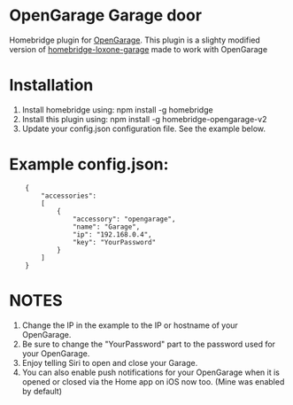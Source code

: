 # OpenGarage Garage door

Homebridge plugin for [OpenGarage](https://opengarage.io).
This plugin is a slighty modified version of [homebridge-loxone-garage](https://www.npmjs.com/package/homebridge-loxone-garage)
made to work with OpenGarage

# Installation

1. Install homebridge using: npm install -g homebridge
2. Install this plugin using: npm install -g homebridge-opengarage-v2
3. Update your config.json configuration file. See the example below.

# Example config.json:
```
	{
		"accessories":
		[
			{
				"accessory": "opengarage",
				"name": "Garage",
				"ip": "192.168.0.4",
				"key": "YourPassword"
			}
		]
	}
```
# NOTES

1. Change the IP in the example to the IP or hostname of your OpenGarage.
2. Be sure to change the "YourPassword" part to the password used for your OpenGarage.
3. Enjoy telling Siri to open and close your Garage.
4. You can also enable push notifications for your OpenGarage when it is opened or closed via the Home app on iOS now too.
(Mine was enabled by default)
